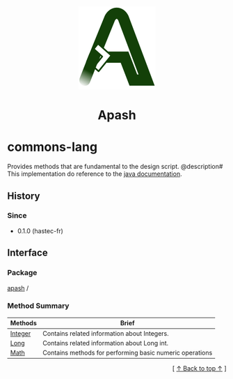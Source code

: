 
<div align='center' id='apash-top'>
  <a href='https://github.com/hastec-fr/apash'>
    <img alt='apash-logo' src='../../../../assets/apash-logo.svg'/>
  </a>

  # Apash
</div>


 <!-- @package -->
# commons-lang
Provides methods that are fundamental to the design script.
 @description#     
   This implementation do reference to the [java documentation](https://docs.oracle.com/en/java/javase/21/docs/api/java.base/java/lang/package-summary.html).

## History
### Since
  * 0.1.0 (hastec-fr)

## Interface
### Package
<!-- apash.packageBegin -->
[apash](../apash.md) / 
<!-- apash.packageEnd -->

### Method Summary
<!-- apash.summaryTableBegin -->
| Methods                  | Brief                                 |
|--------------------------|---------------------------------------|
|[Integer](lang/Integer.md)|Contains related information about Integers.|
|[Long](lang/Long.md)|Contains related information about Long int.|
|[Math](lang/Math.md)|Contains methods for performing basic numeric operations|
<!-- apash.summaryTableEnd -->

  <div align='right'>[ <a href='#apash-top'>↑ Back to top ↑</a> ]</div>

